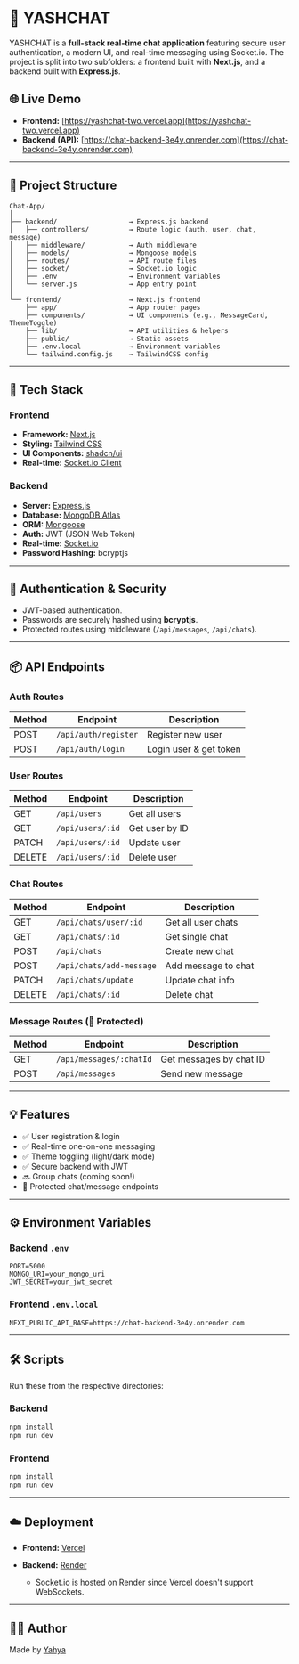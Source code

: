 # 🔸 YASHCHAT

YASHCHAT is a **full-stack real-time chat application** featuring secure user authentication, a modern UI, and real-time messaging using Socket.io. The project is split into two subfolders: a frontend built with **Next.js**, and a backend built with **Express.js**.

## 🌐 Live Demo

* **Frontend:** [https://yashchat-two.vercel.app](https://yashchat-two.vercel.app)
* **Backend (API):** [https://chat-backend-3e4y.onrender.com](https://chat-backend-3e4y.onrender.com)

---

## 📁 Project Structure

```
Chat-App/
│
├── backend/                  → Express.js backend
│   ├── controllers/          → Route logic (auth, user, chat, message)
│   ├── middleware/           → Auth middleware
│   ├── models/               → Mongoose models
│   ├── routes/               → API route files
│   ├── socket/               → Socket.io logic
│   ├── .env                  → Environment variables
│   └── server.js             → App entry point
│
└── frontend/                 → Next.js frontend
    ├── app/                  → App router pages
    ├── components/           → UI components (e.g., MessageCard, ThemeToggle)
    ├── lib/                  → API utilities & helpers
    ├── public/               → Static assets
    ├── .env.local            → Environment variables
    └── tailwind.config.js    → TailwindCSS config
```

---

## 🚀 Tech Stack

### Frontend

* **Framework:** [Next.js](https://nextjs.org/)
* **Styling:** [Tailwind CSS](https://tailwindcss.com/)
* **UI Components:** [shadcn/ui](https://ui.shadcn.com/)
* **Real-time:** [Socket.io Client](https://socket.io/docs/v4/client-api/)

### Backend

* **Server:** [Express.js](https://expressjs.com/)
* **Database:** [MongoDB Atlas](https://www.mongodb.com/cloud/atlas)
* **ORM:** [Mongoose](https://mongoosejs.com/)
* **Auth:** JWT (JSON Web Token)
* **Real-time:** [Socket.io](https://socket.io/)
* **Password Hashing:** bcryptjs

---

## 🔐 Authentication & Security

* JWT-based authentication.
* Passwords are securely hashed using **bcryptjs**.
* Protected routes using middleware (`/api/messages`, `/api/chats`).

---

## 📦 API Endpoints

### Auth Routes

| Method | Endpoint             | Description            |
| ------ | -------------------- | ---------------------- |
| POST   | `/api/auth/register` | Register new user      |
| POST   | `/api/auth/login`    | Login user & get token |

### User Routes

| Method | Endpoint         | Description    |
| ------ | ---------------- | -------------- |
| GET    | `/api/users`     | Get all users  |
| GET    | `/api/users/:id` | Get user by ID |
| PATCH  | `/api/users/:id` | Update user    |
| DELETE | `/api/users/:id` | Delete user    |

### Chat Routes

| Method | Endpoint                 | Description         |
| ------ | ------------------------ | ------------------- |
| GET    | `/api/chats/user/:id`    | Get all user chats  |
| GET    | `/api/chats/:id`         | Get single chat     |
| POST   | `/api/chats`             | Create new chat     |
| POST   | `/api/chats/add-message` | Add message to chat |
| PATCH  | `/api/chats/update`      | Update chat info    |
| DELETE | `/api/chats/:id`         | Delete chat         |

### Message Routes (🔐 Protected)

| Method | Endpoint                | Description             |
| ------ | ----------------------- | ----------------------- |
| GET    | `/api/messages/:chatId` | Get messages by chat ID |
| POST   | `/api/messages`         | Send new message        |

---

## 💡 Features

* ✅ User registration & login
* ✅ Real-time one-on-one messaging
* ✅ Theme toggling (light/dark mode)
* ✅ Secure backend with JWT
* 🔜 Group chats (coming soon!)
* 🔐 Protected chat/message endpoints

---

## ⚙️ Environment Variables

### Backend `.env`

```env
PORT=5000
MONGO_URI=your_mongo_uri
JWT_SECRET=your_jwt_secret
```

### Frontend `.env.local`

```env
NEXT_PUBLIC_API_BASE=https://chat-backend-3e4y.onrender.com
```

---

## 🛠️ Scripts

Run these from the respective directories:

### Backend

```bash
npm install
npm run dev
```

### Frontend

```bash
npm install
npm run dev
```

---

## ☁️ Deployment

* **Frontend:** [Vercel](https://vercel.com/)
* **Backend:** [Render](https://render.com/)

  * Socket.io is hosted on Render since Vercel doesn't support WebSockets.

---

## 🧑‍💻 Author

Made by [Yahya](https://github.com/Yahya)
